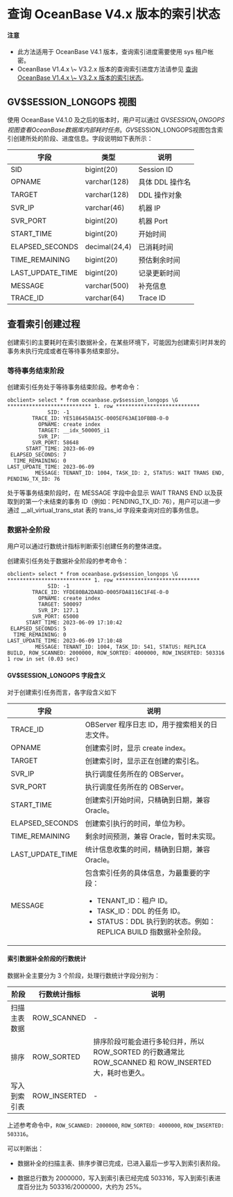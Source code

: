 查询 OceanBase V4.x 版本的索引状态 
==========================================

<main id="notice" type='notice'>
  <h4>注意</h4>
  <ul>
  <li>此方法适用于 OceanBase V4.1 版本，查询索引进度需要使用 sys 租户帐密。</li>
  <li>OceanBase V1.4.x \~ V3.2.x 版本的查询索引进度方法请参见 <a href="7.query-the-index-status-of-oceanbase-v1.4.x-to-v3.2.x">查询 OceanBase V1.4.x \~ V3.2.x 版本的索引状态</a>。</li>
  </ul>
</main>


GV$SESSION_LONGOPS 视图 
--------------------------------------

使用 OceanBase V4.1.0 及之后的版本时，用户可以通过 GV$SESSION_LONGOPS视图查看 OceanBase 数据库内部耗时任务。GV$SESSION_LONGOPS视图包含索引创建所处的阶段、进度信息。字段说明如下表所示：

| **字段**           | **类型**        | **说明**     |
|------------------|---------------|------------|
| SID              | bigint(20)    | Session ID |
| OPNAME           | varchar(128)  | 具体 DDL 操作名 |
| TARGET           | varchar(128)  | DDL 操作对象   |
| SVR_IP           | varchar(46)   | 机器 IP      |
| SVR_PORT         | bigint(20)    | 机器 Port    |
| START_TIME       | bigint(20)    | 开始时间       |
| ELAPSED_SECONDS  | decimal(24,4) | 已消耗时间      |
| TIME_REMAINING   | bigint(20)    | 预估剩余时间     |
| LAST_UPDATE_TIME | bigint(20)    | 记录更新时间     |
| MESSAGE          | varchar(500)  | 补充信息       |
| TRACE_ID         | varchar(64)   | Trace ID   |

查看索引创建过程
-----------------

创建索引的主要耗时在索引数据补全，在某些环境下，可能因为创建索引时并发的事务未执行完成或者在等待事务结束部分。

### 等待事务结束阶段

创建索引任务处于等待事务结束阶段。参考命令：

```shell
obclient> select * from oceanbase.gv$session_longops \G
*************************** 1. row ***************************
             SID: -1
        TRACE_ID: YE5186458A15C-0005EF63AE10FBBB-0-0
          OPNAME: create index
          TARGET: __idx_500005_i1
          SVR_IP: 
        SVR_PORT: 58648
      START_TIME: 2023-06-09
 ELAPSED_SECONDS: 7
  TIME_REMAINING: 0
LAST_UPDATE_TIME: 2023-06-09
         MESSAGE: TENANT_ID: 1004, TASK_ID: 2, STATUS: WAIT TRANS END, PENDING_TX_ID: 76
```


处于等事务结束阶段时，在 MESSAGE 字段中会显示 WAIT TRANS END 以及获取到的第一个未结束的事务 ID（例如：PENDING_TX_ID: 76），用户可以进一步通过 __all_virtual_trans_stat 表的 trans_id 字段来查询对应的事务信息。

### 数据补全阶段

用户可以通过行数统计指标判断索引创建任务的整体进度。

创建索引任务处于数据补全阶段的参考命令：

```shell
obclient> select * from oceanbase.gv$session_longops \G
*************************** 1. row ***************************
             SID: -1
        TRACE_ID: YFDE80BA2DA8D-0005FDA8116C1F4E-0-0
          OPNAME: create index
          TARGET: 500097
          SVR_IP: 127.1
        SVR_PORT: 65000
      START_TIME: 2023-06-09 17:10:42
 ELAPSED_SECONDS: 5
  TIME_REMAINING: 0
LAST_UPDATE_TIME: 2023-06-09 17:10:48
         MESSAGE: TENANT_ID: 1004, TASK_ID: 541, STATUS: REPLICA BUILD, ROW_SCANNED: 2000000, ROW_SORTED: 4000000, ROW_INSERTED: 503316
1 row in set (0.03 sec)
```

#### GV$SESSION_LONGOPS 字段含义

对于创建索引任务而言，各字段含义如下

| **字段**           | **说明**  |
|------------------|---------------|
| TRACE_ID         | OBServer 程序日志 ID，用于搜索相关的日志文件。                                                                                                                                                                                                                     |
| OPNAME           | 创建索引时，显示 create index。                                                                                                                                                                                                                            |
| TARGET           | 创建索引时，显示正在创建的索引名。                                                                                                                                                                                                                                 |
| SVR_IP           | 执行调度任务所在的 OBServer。                                                                                                                                                                                                                               |
| SVR_PORT         | 执行调度任务所在的 OBServer。                                                                                                                                                                                                                               |
| START_TIME       | 创建索引开始时间，只精确到日期，兼容 Oracle。                                                                                                                                                                                                                        |
| ELAPSED_SECONDS  | 创建索引执行的时间，单位为秒。                                                                                                                                                                                                                                   |
| TIME_REMAINING   | 剩余时间预测，兼容 Oracle，暂时未实现。                                                                                                                                                                                                                           |
| LAST_UPDATE_TIME | 统计信息收集的时间，精确到日期，兼容 Oracle。                                                                                                                                                                                                                        |
| MESSAGE          | 包含索引任务的具体信息，为最重要的字段：<ul><li>TENANT_ID：租户 ID。</li><li>TASK_ID：DDL 的任务 ID。</li><li>STATUS：DDL 执行到的状态。例如：REPLICA BUILD 指数据补全阶段。</li></ul> |



#### 索引数据补全阶段的行数统计

数据补全主要分为 3 个阶段，处理行数统计字段分别为：

| **阶段** | **行数统计指标**   | **说明**                                                                 |
|--------|--------------|------------------------------------------------------------------------|
| 扫描主表数据 | ROW_SCANNED  |   -     |
| 排序     | ROW_SORTED   | 排序阶段可能会进行多轮归并，所以 ROW_SORTED 的行数通常比 ROW_SCANNED 和 ROW_INSERTED 大，耗时也更久。 |
| 写入到索引表 | ROW_INSERTED | - |

上述参考命令中，`ROW_SCANNED: 2000000`, `ROW_SORTED: 4000000`, `ROW_INSERTED: 503316`。

可以判断出：

* 数据补全的扫描主表、排序步骤已完成，已进入最后一步写入到索引表阶段。

* 数据总行数为 2000000，写入到索引表已经完成 503316，写入到索引表进度百分比为 503316/2000000，大约为 25%。